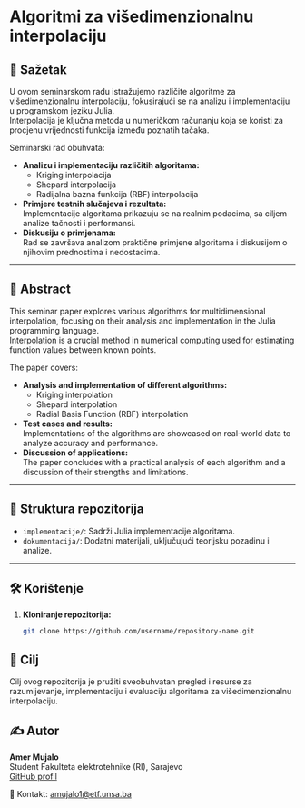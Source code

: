 # Algoritmi za višedimenzionalnu interpolaciju  

## 📄 Sažetak  
U ovom seminarskom radu istražujemo različite algoritme za višedimenzionalnu interpolaciju, fokusirajući se na analizu i implementaciju u programskom jeziku Julia.  
Interpolacija je ključna metoda u numeričkom računanju koja se koristi za procjenu vrijednosti funkcija između poznatih tačaka.  

Seminarski rad obuhvata:  
- **Analizu i implementaciju različitih algoritama:**  
  - Kriging interpolacija  
  - Shepard interpolacija  
  - Radijalna bazna funkcija (RBF) interpolacija  
- **Primjere testnih slučajeva i rezultata:**  
  Implementacije algoritama prikazuju se na realnim podacima, sa ciljem analize tačnosti i performansi.  
- **Diskusiju o primjenama:**  
  Rad se završava analizom praktične primjene algoritama i diskusijom o njihovim prednostima i nedostacima.  

---

## 🌟 Abstract  
This seminar paper explores various algorithms for multidimensional interpolation, focusing on their analysis and implementation in the Julia programming language.  
Interpolation is a crucial method in numerical computing used for estimating function values between known points.  

The paper covers:  
- **Analysis and implementation of different algorithms:**  
  - Kriging interpolation  
  - Shepard interpolation  
  - Radial Basis Function (RBF) interpolation  
- **Test cases and results:**  
  Implementations of the algorithms are showcased on real-world data to analyze accuracy and performance.  
- **Discussion of applications:**  
  The paper concludes with a practical analysis of each algorithm and a discussion of their strengths and limitations.  

---

## 📁 Struktura repozitorija  
- `implementacije/`: Sadrži Julia implementacije algoritama.  
- `dokumentacija/`: Dodatni materijali, uključujući teorijsku pozadinu i analize.  

---

## 🛠️ Korištenje  
1. **Kloniranje repozitorija:**  
   ```bash  
   git clone https://github.com/username/repository-name.git  
## 🎯 Cilj  
Cilj ovog repozitorija je pružiti sveobuhvatan pregled i resurse za razumijevanje, implementaciju i evaluaciju algoritama za višedimenzionalnu interpolaciju.  

## ✍️ Autor  
**Amer Mujalo**  
Student Fakulteta elektrotehnike (RI), Sarajevo  
[GitHub profil](https://github.com/amujalo1)  

📧 Kontakt: [amujalo1@etf.unsa.ba](mailto:amujalo1@etf.unsa.ba)  

